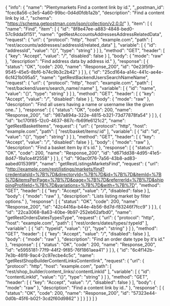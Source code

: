 {
  "info": {
    "name": "Plentymarkets Find a content link by id.",
    "_postman_id": "fcec8a56-c3e5-4a60-99bc-0d4d0fdb1a2b",
    "description": "Find a content link by id..",
    "schema": "https://schema.getpostman.com/json/collection/v2.0.0/"
  },
  "item": [
    {
      "name": "Find",
      "item": [
        {
          "id": "8f8e47ee-a883-4848-bed0-57c9dda5f151",
          "name": "getRestAccountsAddressesAddressRelatedData",
          "request": {
            "url": {
              "protocol": "http",
              "host": "example.com",
              "path": [
                "rest/accounts/addresses/:addressId/related_data"
              ],
              "variable": [
                {
                  "id": "addressId",
                  "value": "{}",
                  "type": "string"
                }
              ]
            },
            "method": "GET",
            "header": [
              {
                "key": "Accept",
                "value": "*/*",
                "disabled": false
              }
            ],
            "body": {
              "mode": "raw"
            },
            "description": "Find address data by address id."
          },
          "response": [
            {
              "status": "OK",
              "code": 200,
              "name": "Response_200",
              "id": "0e23f5f9-9545-45e5-8bf6-b74c9b3c2b42"
            }
          ]
        },
        {
          "id": "25cd164a-a14c-441c-ae4e-6cf421b095a5",
          "name": "getRestBackendUsersSearchNameName",
          "request": {
            "url": {
              "protocol": "http",
              "host": "example.com",
              "path": [
                "rest/backend/users/search_name/:name"
              ],
              "variable": [
                {
                  "id": "name",
                  "value": "{}",
                  "type": "string"
                }
              ]
            },
            "method": "GET",
            "header": [
              {
                "key": "Accept",
                "value": "*/*",
                "disabled": false
              }
            ],
            "body": {
              "mode": "raw"
            },
            "description": "Find all users having a name or username like the given one.."
          },
          "response": [
            {
              "status": "OK",
              "code": 200,
              "name": "Response_200",
              "id": "987a894a-322e-4815-b321-73d77878fa54"
            }
          ]
        },
        {
          "id": "bc170f85-12c0-4637-867c-fb69fe6121c2",
          "name": "getRestBasketItems",
          "request": {
            "url": {
              "protocol": "http",
              "host": "example.com",
              "path": [
                "rest/basket/items/:id"
              ],
              "variable": [
                {
                  "id": "id",
                  "value": "{}",
                  "type": "string"
                }
              ]
            },
            "method": "GET",
            "header": [
              {
                "key": "Accept",
                "value": "*/*",
                "disabled": false
              }
            ],
            "body": {
              "mode": "raw"
            },
            "description": "Find a basket item by it's id."
          },
          "response": [
            {
              "status": "OK",
              "code": 200,
              "name": "Response_200",
              "id": "d671dd38-4d95-41e5-8d47-19a1ce4f2558"
            }
          ]
        },
        {
          "id": "90ac0f76-7a56-43b8-ad83-aabed01539f9",
          "name": "getRestListingsMarketsFind",
          "request": {
            "url": "http://example.com/rest/listings/markets/find?credentialsId=%7B%7D&directoryId=%7B%7D&id=%7B%7D&itemId=%7B%7D&itemsPerPage=%7B%7D&page=%7B%7D&referrerId=%7B%7D&shippingProfileId=%7B%7D&variations=%7B%7D&with=%7B%7D",
            "method": "GET",
            "header": [
              {
                "key": "Accept",
                "value": "*/*",
                "disabled": false
              }
            ],
            "body": {
              "mode": "raw"
            },
            "description": "Lists listing market by filter options."
          },
          "response": [
            {
              "status": "OK",
              "code": 200,
              "name": "Response_200",
              "id": "42c4416a-b44e-4b56-8d7d-f83246f7fcc9"
            }
          ]
        },
        {
          "id": "22ca3068-8a63-40be-9b97-252eb62afbd0",
          "name": "getRestOrdersDatesTypesType",
          "request": {
            "url": {
              "protocol": "http",
              "host": "example.com",
              "path": [
                "rest/orders/dates/types/:typeId"
              ],
              "variable": [
                {
                  "id": "typeId",
                  "value": "{}",
                  "type": "string"
                }
              ]
            },
            "method": "GET",
            "header": [
              {
                "key": "Accept",
                "value": "*/*",
                "disabled": false
              }
            ],
            "body": {
              "mode": "raw"
            },
            "description": "Find an order date type by it's id."
          },
          "response": [
            {
              "status": "OK",
              "code": 200,
              "name": "Response_200",
              "id": "e5955181-77f9-44f2-9f85-76f1861aea41"
            }
          ]
        },
        {
          "id": "6c4f142b-7e3b-46f8-9ac4-2c97ecbe4c5c",
          "name": "getRestShopBuilderContentLinksContentlink",
          "request": {
            "url": {
              "protocol": "http",
              "host": "example.com",
              "path": [
                "rest/shop_builder/content_links/:contentLinkId"
              ],
              "variable": [
                {
                  "id": "contentLinkId",
                  "value": "{}",
                  "type": "string"
                }
              ]
            },
            "method": "GET",
            "header": [
              {
                "key": "Accept",
                "value": "*/*",
                "disabled": false
              }
            ],
            "body": {
              "mode": "raw"
            },
            "description": "Find a content link by id.."
          },
          "response": [
            {
              "status": "OK",
              "code": 200,
              "name": "Response_200",
              "id": "57323e44-0d0b-45f6-b021-3cd2f60d9862"
            }
          ]
        }
      ]
    }
  ]
}